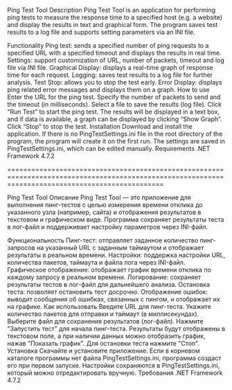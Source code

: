 Ping Test Tool
Description
Ping Test Tool is an application for performing ping tests to measure the response time to a specified host (e.g. a website) and display the results in text and graphical form. The program saves test results to a log file and supports setting parameters via an INI file.

Functionality
Ping test: sends a specified number of ping requests to a specified URL with a specified timeout and displays the results in real time.
Settings: support customization of URL, number of packets, timeout and log file via INI file.
Graphical Display: displays a real-time graph of response time for each request.
Logging: saves test results to a log file for further analysis.
Test Stop: allows you to stop the test early.
Error Display: displays ping related error messages and displays them on a graph.
How to use
Enter the URL for the ping test.
Specify the number of packets to send and the timeout (in milliseconds).
Select a file to save the results (log file).
Click “Run Test” to start the ping test.
The results will be displayed in a text box, and if data is available, a graph can be displayed by clicking “Show Graph”.
Click “Stop” to stop the test.
Installation
Download and install the application.
If there is no PingTestSettings.ini file in the root directory of the program, the program will create it on the first run.
The settings are saved in PingTestSettings.ini, which can be edited manually.
Requirements
.NET Framework 4.7.2


===================================================================================================================================================

Ping Test Tool
Описание
Ping Test Tool — это приложение для выполнения пинг-тестов с целью измерения времени отклика до указанного узла (например, сайта) и отображения результатов в текстовом и графическом виде. Программа сохраняет результаты теста в лог-файл и поддерживает настройку параметров через INI-файл.

Функциональность
Пинг-тест: отправляет заданное количество пинг-запросов на указанный URL с заданным таймаутом и отображает результаты в реальном времени.
Настройки: поддержка настройки URL, количества пакетов, таймаута и файла лога через INI-файл.
Графическое отображение: отображает график времени отклика по каждому запросу в реальном времени.
Логирование: сохраняет результаты тестов в лог-файл для дальнейшего анализа.
Остановка теста: позволяет остановить тест досрочно.
Отображение ошибок: выводит сообщения об ошибках, связанных с пингом, и отображает их на графике.
Как использовать
Введите URL для пинг-теста.
Укажите количество пакетов для отправки и таймаут (в миллисекундах).
Выберите файл для сохранения результатов (лог-файл).
Нажмите "Запустить тест" для начала пинг-теста.
Результаты будут отображены в текстовом поле, а при наличии данных можно отобразить график, нажав "Показать график".
Для остановки теста нажмите "Стоп".
Установка
Скачайте и установите приложение.
Если в корневом каталоге программы нет файла PingTestSettings.ini, программа создаст его при первом запуске.
Настройки сохраняются в PingTestSettings.ini, который можно отредактировать вручную.
Требования
.NET Framework 4.7.2
